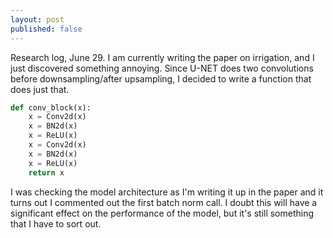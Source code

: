 ```yaml
---
layout: post
published: false
---
```


Research log, June 29. 
I am currently writing the paper on irrigation, and I just discovered something annoying.
Since U-NET does two convolutions before downsampling/after upsampling, I decided to write
a function that does just that.  

```python
def conv_block(x):
    x = Conv2d(x)
    x = BN2d(x)
    x = ReLU(x)
    x = Conv2d(x)
    x = BN2d(x)
    x = ReLU(x)
    return x
```
I was checking the model architecture as I'm writing it up in the paper and it turns out
I commented out the first batch norm call. I doubt this will have a significant effect on the
performance of the model, but it's still something that I have to sort out. 
